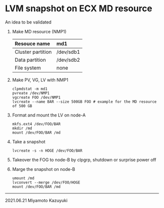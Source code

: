 # LVM snapshot on ECX MD resource

An idea to be validated

1. Make MD resource (NMP1)

   | Resouce name	| md1
   |:--			|:--
   | Cluster partition	| /dev/sdb1
   | Data partition	| /dev/sdb2
   | File system	| none

2. Make PV, VG, LV with NMP1

   ```
   clpmdstat -m md1
   pvreate /dev/NMP1
   vgcreate FOO /dev/NMP1
   lvcreate --name BAR --size 500GB FOO	# example for the MD resource of 500 GB
   ```

3. Format and mount the LV on node-A

   ```
   mkfs.ext4 /dev/FOO/BAR
   mkdir /md
   mount /dev/FOO/BAR /md
   ```

4. Take a snapshot

   ```
   lvcreate -s -n HOGE /dev/FOO/BAR
   ```

5. Takeover the FOG to node-B by clpgrp, shutdown or surprise power off 

6. Marge the snapshot on node-B

   ```
   umount /md
   lvconvert --merge /dev/FOO/HOGE
   mount /dev/FOO/BAR /md
   ```
---
2021.06.21 Miyamoto Kazuyuki